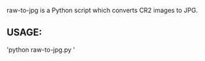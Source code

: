 raw-to-jpg is a Python script which converts CR2 images to JPG. 

## USAGE:
'python raw-to-jpg.py <file>'
